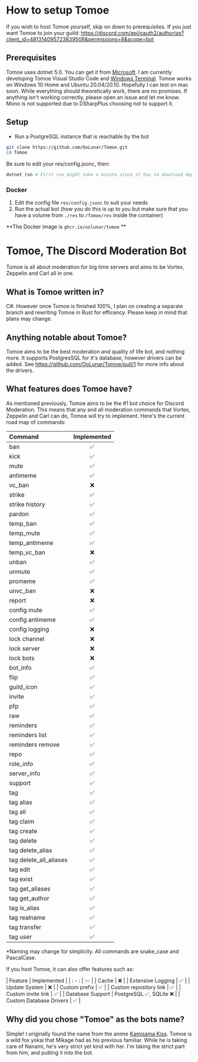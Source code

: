 # How to setup Tomoe

If you wish to host Tomoe yourself, skip on down to prerequisites. If you just want Tomoe to join your guild: https://discord.com/api/oauth2/authorize?client_id=481314095723839508&permissions=8&scope=bot

## Prerequisites

Tomoe uses dotnet 5.0. You can get it from [Microsoft](https://dotnet.microsoft.com/download/dotnet/5.0). I am currently developing Tomoe Visual Studio Code and [Windows Terminal](https://www.microsoft.com/en-us/p/windows-terminal/9n0dx20hk701). Tomoe works on Windows 10 Home and Ubuntu 20.04/20.10. Hopefully I can test on mac soon. While everything should theoretically work, there are no promises. If anything isn't working correctly, please open an issue and let me know. Mono is not supported due to DSharpPlus choosing not to support it.

## Setup

* Run a PostgreSQL instance that is reachable by the bot

``` bash
git clone https://github.com/OoLunar/Tomoe.git
cd Tomoe
```

Be sure to edit your res/config.jsonc, then:

``` bash
dotnet run # First run might take a minute since it has to download dependencies and whatnot.
```

### Docker

1. Edit the config file `res/config.jsonc` to suit your needs
2. Run the actual bot (how you do this is up to you but make sure that you have a volume from `./res` to `/Tomoe/res` inside the container)

**The Docker image is `ghcr.io/oolunar/tomoe` **

# Tomoe, The Discord Moderation Bot

Tomoe is all about moderation for big time servers and aims to be Vortex, Zeppelin and Carl all in one.

## What is Tomoe written in?

C#. However once Tomoe is finished 100%, I plan on creating a separate branch and rewriting Tomoe in Rust for efficency. Please keep in mind that plans may change.

## Anything notable about Tomoe?

Tomoe aims to be the best moderation and quality of life bot, and nothing more. It supports PostgresSQL for it's database, however drivers can be added. See https://github.com/OoLunar/Tomoe/pull/1 for more info about the drivers.

## What features does Tomoe have?

As mentioned previously, Tomoe aims to be the #1 bot choice for Discord Moderation. This means that any and all moderation commands that Vortex, Zeppelin and Carl can do, Tomoe will try to implement. Here's the current road map of commands:

| Command | Implemented |
|:-|:-:|
| ban | ✅ |
| kick | ✅ |
| mute | ✅ |
| antimeme |✅ |
| vc_ban | ❌ |
| strike | ✅ |
| strike history | ✅ |
| pardon| ✅ |
| temp_ban | ✅ |
| temp_mute | ✅ |
| temp_antimeme | ✅ |
| temp_vc_ban | ❌ |
| unban | ✅ |
| unmute | ✅ |
| promeme | ✅ |
| unvc_ban | ❌ |
| report | ❌ |
| config mute | ✅ |
| config antimeme | ✅ |
| config logging | ❌ |
| lock channel | ❌ |
| lock server | ❌ |
| lock bots | ❌ |
| bot_info | ✅ |
| flip | ✅ |
| guild_icon | ✅ |
| invite | ✅ |
| pfp | ✅ |
| raw | ✅ |
| reminders | ✅ |
| reminders list | ✅ |
| reminders remove | ✅ |
| repo | ✅ |
| role_info | ✅ |
| server_info | ✅ |
| support | ✅ |
| tag | ✅ |
| tag alias | ✅ |
| tag all | ✅ |
| tag claim | ✅ |
| tag create | ✅ |
| tag delete | ✅ |
| tag delete_alias | ✅ |
| tag delete_all_aliases | ✅ |
| tag edit | ✅ |
| tag exist | ✅ |
| tag get_aliases | ✅ |
| tag get_author | ✅ |
| tag is_alias | ✅ |
| tag realname | ✅ |
| tag transfer | ✅ |
| tag user | ✅ |

*Naming may change for simplicity. All commands are snake_case and PascalCase.

If you host Tomoe, it can also offer features such as:

| Feature | Implemented |
| : - : | :-: |
| Cache | ❌ |
| Extensive Logging | ✅ |
| Update System | ❌ |
| Custom prefix | ✅ |
| Custom repository link | ✅ |
| Custom invite link | ✅ |
| Database Support | PostgreSQL ✅, SQLite ❌ |
| Custom Database Drivers | ✅ |

## Why did you chose "Tomoe" as the bots name?

Simple! I originally found the name from the anime [Kamisama Kiss](https://www.funimation.com/shows/kamisama-kiss/). Tomoe is a wild fox yokai that Mikage had as his previous familiar. While he is taking care of Nanami, he's very strict yet kind with her. I'm taking the strict part from him, and putting it into the bot.
